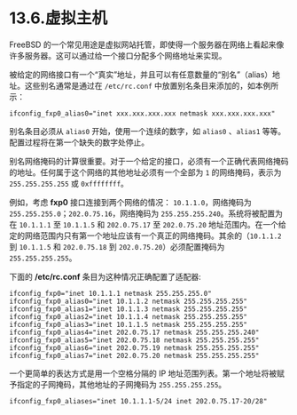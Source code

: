 # 13.6.虚拟主机

FreeBSD 的一个常见用途是虚拟网站托管，即使得一个服务器在网络上看起来像许多服务器。这可以通过给一个接口分配多个网络地址来实现。

被给定的网络接口有一个“真实”地址，并且可以有任意数量的“别名”（alias）地址。这些别名通常是通过在 `/etc/rc.conf` 中放置别名条目来添加的，如本例所示：

```
ifconfig_fxp0_alias0="inet xxx.xxx.xxx.xxx netmask xxx.xxx.xxx.xxx"
```

别名条目必须从 `alias0` 开始，使用一个连续的数字，如 `alias0` 、`alias1` 等等。配置过程将在第一个缺失的数字处停止。

别名网络掩码的计算很重要。对于一个给定的接口，必须有一个正确代表网络掩码的地址。任何属于这个网络的其他地址必须有一个全部为 `1` 的网络掩码，表示为 `255.255.255.255` 或 `0xffffffff`。

例如，考虑 **fxp0** 接口连接到两个网络的情况： `10.1.1.0`，网络掩码为 `255.255.255.0`；`202.0.75.16`，网络掩码为 `255.255.255.240`。系统将被配置为在 `10.1.1.1` 至 `10.1.1.5` 和 `202.0.75.17` 至 `202.0.75.20` 地址范围内。在一个给定的网络范围内只有第一个地址应该有一个真正的网络掩码。其余的（`10.1.1.2` 到 `10.1.1.5` 和 `202.0.75.18` 到 `202.0.75.20`）必须配置掩码为 `255.255.255.255`。

下面的 **/etc/rc.conf** 条目为这种情况正确配置了适配器: 

```
ifconfig_fxp0="inet 10.1.1.1 netmask 255.255.255.0"
ifconfig_fxp0_alias0="inet 10.1.1.2 netmask 255.255.255.255"
ifconfig_fxp0_alias1="inet 10.1.1.3 netmask 255.255.255.255"
ifconfig_fxp0_alias2="inet 10.1.1.4 netmask 255.255.255.255"
ifconfig_fxp0_alias3="inet 10.1.1.5 netmask 255.255.255.255"
ifconfig_fxp0_alias4="inet 202.0.75.17 netmask 255.255.255.240"
ifconfig_fxp0_alias5="inet 202.0.75.18 netmask 255.255.255.255"
ifconfig_fxp0_alias6="inet 202.0.75.19 netmask 255.255.255.255"
ifconfig_fxp0_alias7="inet 202.0.75.20 netmask 255.255.255.255"
```

一个更简单的表达方式是用一个空格分隔的 IP 地址范围列表。第一个地址将被赋予指定的子网掩码，其他地址的子网掩码为 `255.255.255.255`。

```
ifconfig_fxp0_aliases="inet 10.1.1.1-5/24 inet 202.0.75.17-20/28"
```


